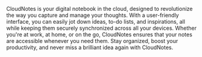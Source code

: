 CloudNotes is your digital notebook in the cloud, designed to revolutionize the way you capture and manage your thoughts. With a user-friendly interface, you can easily jot down ideas, to-do lists, and inspirations, all while keeping them securely synchronized across all your devices. Whether you're at work, at home, or on the go, CloudNotes ensures that your notes are accessible whenever you need them. Stay organized, boost your productivity, and never miss a brilliant idea again with CloudNotes.
